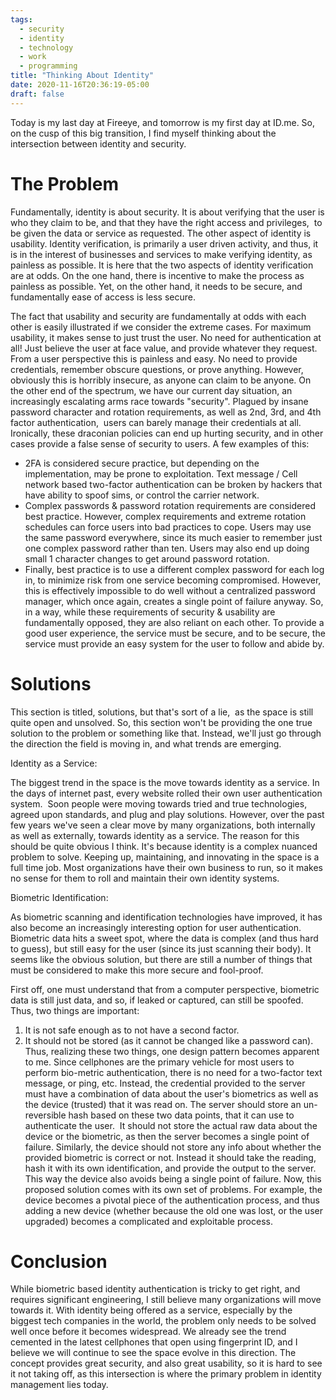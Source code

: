 ```yaml
---
tags:
  - security
  - identity
  - technology
  - work
  - programming
title: "Thinking About Identity"
date: 2020-11-16T20:36:19-05:00
draft: false
---
```


Today is my last day at Fireeye, and tomorrow is my first day at ID.me. So, on the cusp of this big transition, I find myself thinking about the intersection between identity and security. 

# The Problem

Fundamentally, identity is about security. It is about verifying that the user is who they claim to be, and that they have the right access and privileges,  to be given the data or service as requested. The other aspect of identity is usability. Identity verification, is primarily a user driven activity, and thus, it is in the interest of businesses and services to make verifying identity, as painless as possible. It is here that the two aspects of identity verification are at odds. On the one hand, there is incentive to make the process as painless as possible. Yet, on the other hand, it needs to be secure, and fundamentally ease of access is less secure. 

The fact that usability and security are fundamentally at odds with each other is easily illustrated if we consider the extreme cases. For maximum usability, it makes sense to just trust the user. No need for authentication at all! Just believe the user at face value, and provide whatever they request. From a user perspective this is painless and easy. No need to provide credentials, remember obscure questions, or prove anything. However, obviously this is horribly insecure, as anyone can claim to be anyone. On the other end of the spectrum, we have our current day situation, an increasingly escalating arms race towards "security". Plagued by insane password character and rotation requirements, as well as 2nd, 3rd, and 4th factor authentication,  users can barely manage their credentials at all. Ironically, these draconian policies can end up hurting security, and in other cases provide a false sense of security to users. A few examples of this:
- 2FA is considered secure practice, but depending on the implementation, may be prone to exploitation. Text message / Cell network based two-factor authentication can be broken by hackers that have ability to spoof sims, or control the carrier network.
- Complex passwords & password rotation requirements are considered best practice. However, complex requirements and extreme rotation schedules can force users into bad practices to cope. Users may use the same password everywhere, since its much easier to remember just one complex password rather than ten. Users may also end up doing small 1 character changes to get around password rotation. 
- Finally, best practice is to use a different complex password for each log in, to minimize risk from one service becoming compromised. However, this is effectively impossible to do well without a centralized password manager, which once again, creates a single point of failure anyway.
So, in a way, while these requirements of security & usability are fundamentally opposed, they are also reliant on each other. To provide a good user experience, the service must be secure, and to be secure, the service must provide an easy system for the user to follow and abide by.

# Solutions

This section is titled, solutions, but that's sort of a lie,  as the space is still quite open and unsolved. So, this section won't be providing the one true solution to the problem or something like that. Instead, we'll just go through the direction the field is moving in, and what trends are emerging.

Identity as a Service:

The biggest trend in the space is the move towards identity as a service. In the days of internet past, every website rolled their own user authentication system.  Soon people were moving towards tried and true technologies, agreed upon standards, and plug and play solutions. However, over the past few years we've seen a clear move by many organizations, both internally as well as externally, towards identity as a service. The reason for this should be quite obvious I think. It's because identity is a complex nuanced problem to solve. Keeping up, maintaining, and innovating in the space is a full time job. Most organizations have their own business to run, so it makes no sense for them to roll and maintain their own identity systems.

Biometric Identification:

As biometric scanning and identification technologies have improved, it has also become an increasingly interesting option for user authentication. Biometric data hits a sweet spot, where the data is complex (and thus hard to guess), but still easy for the user (since its just scanning their body). It seems like the obvious solution, but there are still a number of things that must be considered to make this more secure and fool-proof.

First off, one must understand that from a computer perspective, biometric data is still just data, and so, if leaked or captured, can still be spoofed. Thus, two things are important:
1. It is not safe enough as to not have a second factor.
2. It should not be stored (as it cannot be changed like a password can).
Thus, realizing these two things, one design pattern becomes apparent to me. Since cellphones are the primary vehicle for most users to perform bio-metric authentication, there is no need for a two-factor text message, or ping, etc. Instead, the credential provided to the server must have a combination of data about the user's biometrics as well as the device (trusted) that it was read on. The server should store an un-reversible hash based on these two data points, that it can use to authenticate the user.  It should not store the actual raw data about the device or the biometric, as then the server becomes a single point of failure. Similarly, the device should not store any info about whether the provided biometric is correct or not. Instead it should take the reading, hash it with its own identification, and provide the output to the server. This way the device also avoids being a single point of failure. Now, this proposed solution comes with its own set of problems. For example, the device becomes a pivotal piece of the authentication process, and thus adding a new device (whether because the old one was lost, or the user upgraded) becomes a complicated and exploitable process. 

# Conclusion

While biometric based identity authentication is tricky to get right, and requires significant engineering, I still believe many organizations will move towards it. With identity being offered as a service, especially by the biggest tech companies in the world, the problem only needs to be solved well once before it becomes widespread. We already see the trend cemented in the latest cellphones that open using fingerprint ID, and I believe we will continue to see the space evolve in this direction. The concept provides great security, and also great usability, so it is hard to see it not taking off, as this intersection is where the primary problem in identity management lies today.



